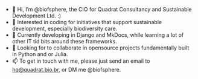 - 👋 Hi, I’m @biofsphere, the CIO for Quadrat Consultancy and Sustainable Development Ltd. :)
- 👀 Interested in coding for initiatives that support sustainable development, especially biodiversity care.
- 🌱 Currently developing in Django and MkDocs, while learning a lot of other IT tid bits around these frameworks.
- 💞️ Looking for to collaborate in opensource projects fundamentally built in Python and or Julia.
- 📫 To get in touch with me, please just send an email to hq@quadrat.bio.br, or DM me @biofsphere.

<!---
biofsphere/biofsphere is a ✨ special ✨ repository because its `README.md` (this file) appears on your GitHub profile.
You can click the Preview link to take a look at your changes.
--->
